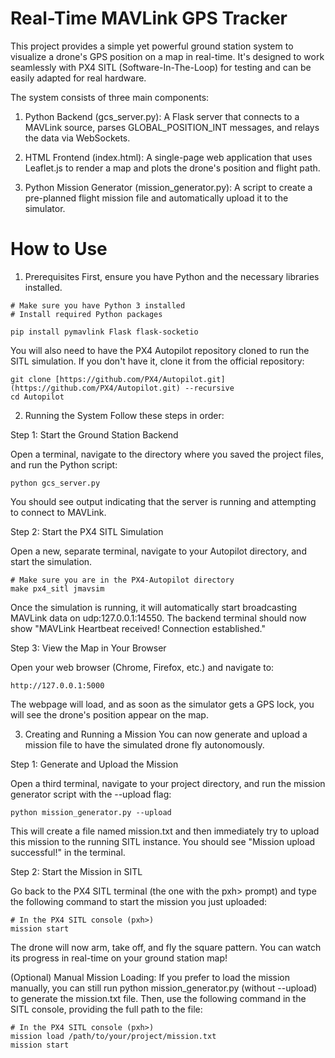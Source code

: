 # Real-Time MAVLink GPS Tracker

This project provides a simple yet powerful ground station system to visualize a drone's GPS position on a map in real-time. It's designed to work seamlessly with PX4 SITL (Software-In-The-Loop) for testing and can be easily adapted for real hardware.

The system consists of three main components:

1. Python Backend (gcs_server.py): A Flask server that connects to a MAVLink source, parses GLOBAL_POSITION_INT messages, and relays the data via WebSockets.

2. HTML Frontend (index.html): A single-page web application that uses Leaflet.js to render a map and plots the drone's position and flight path.

3. Python Mission Generator (mission_generator.py): A script to create a pre-planned flight mission file and automatically upload it to the simulator.

# How to Use
1. Prerequisites
First, ensure you have Python and the necessary libraries installed.

```
# Make sure you have Python 3 installed
# Install required Python packages

pip install pymavlink Flask flask-socketio
```

You will also need to have the PX4 Autopilot repository cloned to run the SITL simulation. If you don't have it, clone it from the official repository:

```
git clone [https://github.com/PX4/Autopilot.git](https://github.com/PX4/Autopilot.git) --recursive
cd Autopilot
```

2. Running the System
Follow these steps in order:

Step 1: Start the Ground Station Backend

Open a terminal, navigate to the directory where you saved the project files, and run the Python script:

```
python gcs_server.py
```

You should see output indicating that the server is running and attempting to connect to MAVLink.

Step 2: Start the PX4 SITL Simulation

Open a new, separate terminal, navigate to your Autopilot directory, and start the simulation.

```
# Make sure you are in the PX4-Autopilot directory
make px4_sitl jmavsim
```

Once the simulation is running, it will automatically start broadcasting MAVLink data on udp:127.0.0.1:14550. The backend terminal should now show "MAVLink Heartbeat received! Connection established."

Step 3: View the Map in Your Browser

Open your web browser (Chrome, Firefox, etc.) and navigate to:

```
http://127.0.0.1:5000
```

The webpage will load, and as soon as the simulator gets a GPS lock, you will see the drone's position appear on the map.

3. Creating and Running a Mission
You can now generate and upload a mission file to have the simulated drone fly autonomously.

Step 1: Generate and Upload the Mission

Open a third terminal, navigate to your project directory, and run the mission generator script with the --upload flag:

```
python mission_generator.py --upload
```

This will create a file named mission.txt and then immediately try to upload this mission to the running SITL instance. You should see "Mission upload successful!" in the terminal.

Step 2: Start the Mission in SITL

Go back to the PX4 SITL terminal (the one with the pxh> prompt) and type the following command to start the mission you just uploaded:

```
# In the PX4 SITL console (pxh>)
mission start
```

The drone will now arm, take off, and fly the square pattern. You can watch its progress in real-time on your ground station map!

(Optional) Manual Mission Loading:
If you prefer to load the mission manually, you can still run python mission_generator.py (without --upload) to generate the mission.txt file. Then, use the following command in the SITL console, providing the full path to the file:

```
# In the PX4 SITL console (pxh>)
mission load /path/to/your/project/mission.txt
mission start
```